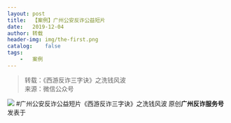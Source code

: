 ```yaml
---
layout:	post
title:	【案例】广州公安反诈公益短片
date:	2019-12-04
author:	转载
header-img:	img/the-first.png
catalog:	false
tags:
	-	案例
---
```


<blockquote><p>转载：《西游反诈三字诀》之洗钱风波<br>
来源：微信公众号</p></blockquote>

![]({{site.baseurl}}/postimg/6p3Skpf1crWcumhkSC97e2rMPDFZ1ejQZRZCkCWrichSNRh2jFu47lneFFiaKDYl4swobrozpvcEodeoEQWcWhCA.jpeg)
#广州公安反诈公益短片《西游反诈三字诀》之洗钱风波
原创**广州反诈服务号**发表于
